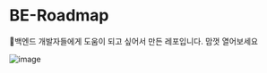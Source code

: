 # BE-Roadmap

백엔드 개발자들에게 도움이 되고 싶어서 만든 레포입니다. 맘껏 열어보세요

![image](https://github.com/lilseongwon/BE-Roadmap/assets/102791105/8c03c490-2480-4235-92c2-507697050297)
